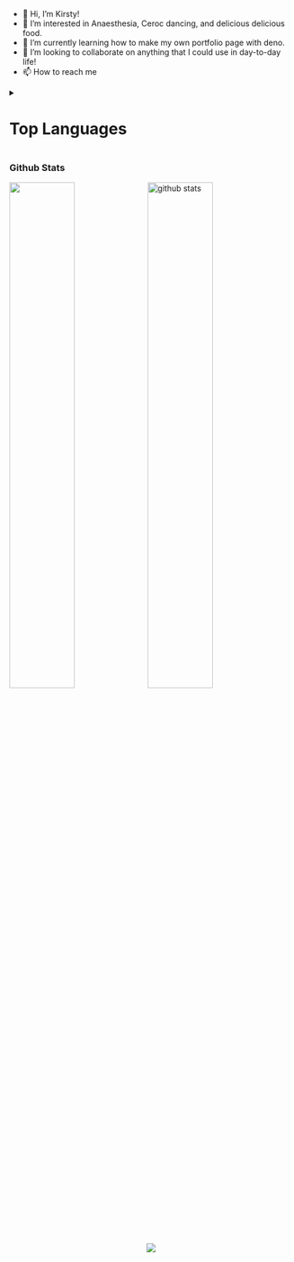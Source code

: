 - 👋 Hi, I’m Kirsty!
- 👀 I’m interested in Anaesthesia, Ceroc dancing, and delicious delicious food. 
- 🌱 I’m currently learning how to make my own portfolio page with deno.
- 💞️ I’m looking to collaborate on anything that I could use in day-to-day life!
- 📫 How to reach me

<details>
<summary> <h1>Top Languages</h1> </summary>
<br>
<img src="https://github-readme-stats.vercel.app/api/top-langs/?username=Kirsty-Ammundsen&layout=compact&theme=dark" width="48%" >
</details>



### Github Stats
<img src="https://github-readme-streak-stats.herokuapp.com/?user=Kirsty-Ammundsen&theme=dark" width="48%" >

<img src="https://github-readme-stats.vercel.app/api?username=Kirsty-Ammundsen&show_icons=true&theme=gotham" alt="github stats" width="48%"/>

<p align="center">
  <a href="https://skillicons.dev">
    <img src="https://skillicons.dev/icons?i=js,html,css,react,tailwind" />
  </a>
</p>


<!---
Kirsty-Ammundsen/Kirsty-Ammundsen is a ✨ special ✨ repository because its `README.md` (this file) appears on your GitHub profile.
You can click the Preview link to take a look at your changes.
--->
